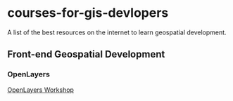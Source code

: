 # courses-for-gis-devlopers
A list of the best resources on the internet to learn geospatial development.

<h2>Front-end Geospatial Development</h2>

<h3>OpenLayers</h3>
<a href="https://openlayers.org/workshop/en/">OpenLayers Workshop</a>



